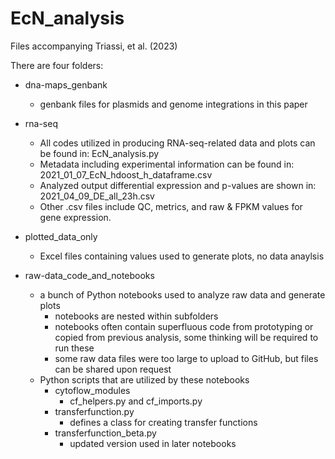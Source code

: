 # EcN_analysis
Files accompanying Triassi, et al. (2023)

There are four folders:
* dna-maps_genbank
	- genbank files for plasmids and genome integrations in this paper
* rna-seq
	- All codes utilized in producing RNA-seq-related data and plots can be found in: EcN_analysis.py
	- Metadata including experimental information can be found in: 2021_01_07_EcN_hdoost_h_dataframe.csv
	- Analyzed output differential expression and p-values are shown in: 2021_04_09_DE_all_23h.csv
	- Other .csv files include QC, metrics, and raw & FPKM values for gene expression.

* plotted_data_only
	- Excel files containing values used to generate plots, no data anaylsis

* raw-data_code_and_notebooks
	- a bunch of Python notebooks used to analyze raw data and generate plots
		* notebooks are nested within subfolders
		* notebooks often contain superfluous code from prototyping or copied from previous analysis, some thinking will be required to run these
		* some raw data files were too large to upload to GitHub, but files can be shared upon request
	- Python scripts that are utilized by these notebooks
		* cytoflow_modules
			- cf_helpers.py and cf_imports.py
		* transferfunction.py
			- defines a class for creating transfer functions
		* transferfunction_beta.py
			- updated version used in later notebooks
